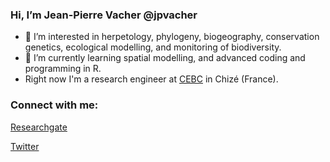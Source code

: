 ### Hi, I’m Jean-Pierre Vacher @jpvacher
- 👀 I’m interested in herpetology, phylogeny, biogeography, conservation genetics, ecological modelling, and monitoring of biodiversity.
- 🌱 I’m currently learning spatial modelling, and advanced coding and programming in R.
- Right now I'm a research engineer at [CEBC](https://www.cebc.cnrs.fr/) in Chizé (France).

### Connect with me:

[Researchgate][researchgate]


[Twitter][twitter]


[researchgate]: https://www.researchgate.net/profile/Jean-Pierre-Vacher
[twitter]: https://twitter.com/jp_vacher


<!---
jpvacher/jpvacher is a ✨ special ✨ repository because its `README.md` (this file) appears on your GitHub profile.
You can click the Preview link to take a look at your changes.
--->
